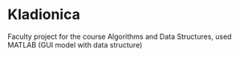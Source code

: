 # Kladionica

Faculty project for the course Algorithms and Data Structures, used MATLAB (GUI model with data structure)
